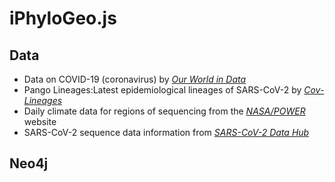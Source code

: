 # iPhyloGeo.js

## Data
- Data on COVID-19 (coronavirus) by  _[Our World in Data](https://github.com/owid/covid-19-data/tree/master/public/data)_
- Pango Lineages:Latest epidemiological lineages of SARS-CoV-2 by _[Cov-Lineages](https://cov-lineages.org/lineage_list.html)_
- Daily climate data for regions of sequencing from the _[NASA/POWER](https://power.larc.nasa.gov/data-access-viewer/)_ website
- SARS-CoV-2 sequence data information from _[SARS-CoV-2 Data Hub](https://www.ncbi.nlm.nih.gov/labs/virus/vssi/#/virus?SeqType_s=Nucleotide&VirusLineage_ss=taxid:2697049)_


## Neo4j

